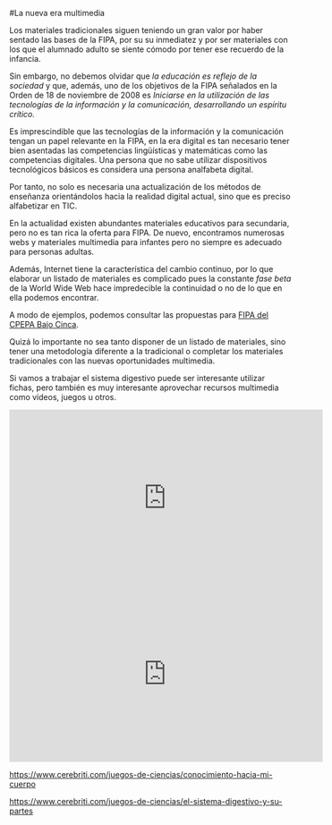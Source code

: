 #La nueva era multimedia

Los materiales tradicionales siguen teniendo un gran valor por haber sentado las bases de la FIPA, por su su inmediatez y por ser materiales con los que el alumnado adulto se siente cómodo por tener ese recuerdo de la infancia.

Sin embargo, no debemos olvidar que _la educación es reflejo de la sociedad_ y que, además, uno de los objetivos de la FIPA señalados en la Orden de 18 de noviembre de 2008 es _Iniciarse en la utilización de las tecnologías de la información y la comunicación, desarrollando un espíritu crítico._

Es imprescindible que las tecnologías de la información y la comunicación tengan un papel relevante en la FIPA, en la era digital es tan necesario tener bien asentadas las competencias lingüísticas y matemáticas como las competencias digitales. Una persona que no sabe utilizar dispositivos tecnológicos básicos es considera una persona analfabeta digital.

Por tanto, no solo es necesaria una actualización de los métodos de enseñanza orientándolos hacia la realidad digital actual, sino que es preciso alfabetizar en TIC.

En la actualidad existen abundantes materiales educativos para secundaria, pero no es tan rica la oferta para FIPA. De nuevo, encontramos numerosas webs y materiales multimedia para infantes pero no siempre es adecuado para personas adultas.

Además, Internet tiene la característica del cambio continuo, por lo que elaborar un listado de materiales es complicado pues la constante _fase beta_ de la World Wide Web hace impredecible la continuidad o no de lo que en ella podemos encontrar.

A modo de ejemplos, podemos consultar las propuestas para [FIPA del CPEPA Bajo Cinca](https://cpepabajocinca.wordpress.com/fipa-i-y-ii/).

Quizá lo importante no sea tanto disponer de un listado de materiales, sino tener una metodología diferente a la tradicional o completar los materiales tradicionales con las nuevas oportunidades multimedia.

Si vamos a trabajar el sistema digestivo puede ser interesante utilizar fichas, pero también es muy interesante aprovechar recursos multimedia como vídeos, juegos u otros.

<iframe width="560" height="315" src="https://www.youtube.com/embed/QZqJ3oAESvU" frameborder="0" allow="accelerometer; autoplay; encrypted-media; gyroscope; picture-in-picture" allowfullscreen></iframe>

<iframe width="560" height="315" src="https://www.youtube.com/embed/1SfHITH0-tE" frameborder="0" allow="accelerometer; autoplay; encrypted-media; gyroscope; picture-in-picture" allowfullscreen></iframe>

https://www.cerebriti.com/juegos-de-ciencias/conocimiento-hacia-mi-cuerpo

https://www.cerebriti.com/juegos-de-ciencias/el-sistema-digestivo-y-su-partes